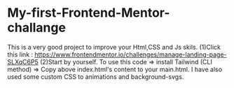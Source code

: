 # My-first-Frontend-Mentor-challange
This is a very good project to improve your Html,CSS and Js skils.
(1)Click this link : https://www.frontendmentor.io/challenges/manage-landing-page-SLXqC6P5  (2)Start by yourself.
To use this code => install Tailwind (CLI method) => Copy above index.html's content to your main.html.
I have also used some custom CSS to animations and background-svgs.

